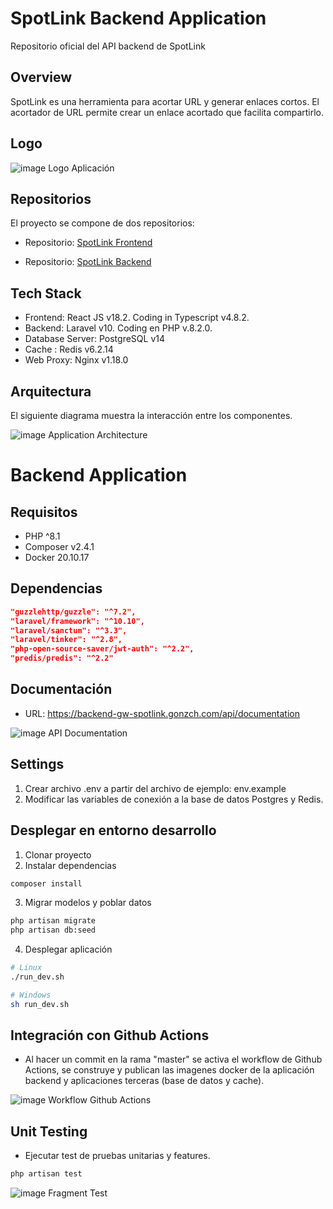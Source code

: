 # SpotLink Backend Application

Repositorio oficial del API backend de SpotLink

## Overview

SpotLink es una herramienta para acortar URL y generar enlaces cortos. El acortador de URL permite crear un enlace acortado que facilita compartirlo.

## Logo

![image Logo Aplicación](https://gonzch.com/img/cloud/spotlink/logo_spotlink_120.png)

## Repositorios

El proyecto se compone de dos repositorios:

* Repositorio: [SpotLink Frontend](https://github.com/gchacaltana/SpotLink-Frontend)

* Repositorio: [SpotLink Backend](https://github.com/gchacaltana/SpotLink-Backend)

## Tech Stack

* Frontend: React JS v18.2. Coding in Typescript v4.8.2.
* Backend: Laravel v10. Coding en PHP v.8.2.0.
* Database Server: PostgreSQL v14
* Cache : Redis v6.2.14
* Web Proxy: Nginx v1.18.0

## Arquitectura

El siguiente diagrama muestra la interacción entre los componentes.

![image Application Architecture](https://gonzch.com/img/cloud/spotlink/spotlink_architecture.jpg)

# Backend Application

## Requisitos

* PHP ^8.1
* Composer v2.4.1
* Docker 20.10.17

## Dependencias

```json
"guzzlehttp/guzzle": "^7.2",
"laravel/framework": "^10.10",
"laravel/sanctum": "^3.3",
"laravel/tinker": "^2.8",
"php-open-source-saver/jwt-auth": "^2.2",
"predis/predis": "^2.2"
```

## Documentación

* URL: https://backend-gw-spotlink.gonzch.com/api/documentation

![image API Documentation](https://gonzch.com/img/cloud/spotlink/spotlink_api_documentation.jpg)

## Settings

1. Crear archivo .env a partir del archivo de ejemplo: env.example
2. Modificar las variables de conexión a la base de datos Postgres y Redis.

## Desplegar en entorno desarrollo

1. Clonar proyecto
2. Instalar dependencias

```bash
composer install
```

3. Migrar modelos y poblar datos

```bash
php artisan migrate
php artisan db:seed
```

4. Desplegar aplicación

```bash
# Linux
./run_dev.sh

# Windows
sh run_dev.sh
```

## Integración con Github Actions

* Al hacer un commit en la rama "master" se activa el workflow de Github Actions, se construye y publican las imagenes docker de la aplicación backend y aplicaciones terceras (base de datos y cache).

![image Workflow Github Actions](https://gonzch.com/img/cloud/spotlink/workflow_backend.jpg)

## Unit Testing

* Ejecutar test de pruebas unitarias y features.

```bash
php artisan test
```
![image Fragment Test](https://gonzch.com/img/cloud/spotlink/backend_test.jpg)
